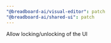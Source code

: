 ```yaml
---
"@breadboard-ai/visual-editor": patch
"@breadboard-ai/shared-ui": patch
---
```


Allow locking/unlocking of the UI
